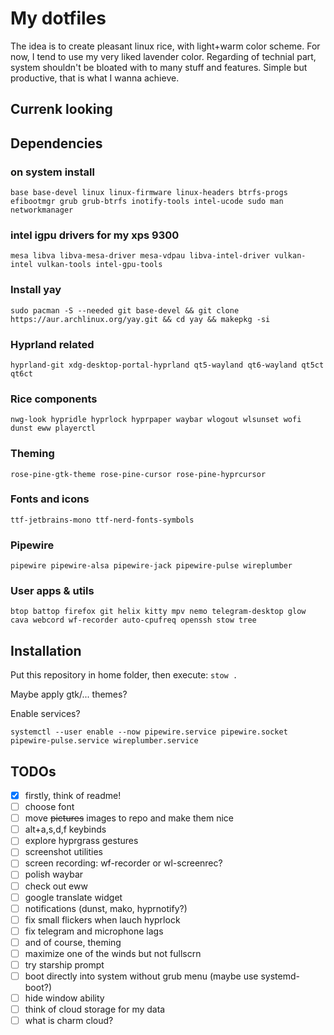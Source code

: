 # My dotfiles
The idea is to create pleasant linux rice, with light+warm color scheme. For now, I tend to use my very liked lavender color. Regarding of technial part, system shouldn't be bloated with to many stuff and features. Simple but productive, that is what I wanna achieve.

## Currenk looking


## Dependencies
### on system install
```
base base-devel linux linux-firmware linux-headers btrfs-progs efibootmgr grub grub-btrfs inotify-tools intel-ucode sudo man networkmanager
```

### intel igpu drivers for my xps 9300
```
mesa libva libva-mesa-driver mesa-vdpau libva-intel-driver vulkan-intel vulkan-tools intel-gpu-tools
```

### Install yay
```
sudo pacman -S --needed git base-devel && git clone https://aur.archlinux.org/yay.git && cd yay && makepkg -si
```

### Hyprland related
```
hyprland-git xdg-desktop-portal-hyprland qt5-wayland qt6-wayland qt5ct qt6ct  
```

### Rice components
```
nwg-look hypridle hyprlock hyprpaper waybar wlogout wlsunset wofi dunst eww playerctl
```

### Theming
```
rose-pine-gtk-theme rose-pine-cursor rose-pine-hyprcursor
```

### Fonts and icons
```
ttf-jetbrains-mono ttf-nerd-fonts-symbols
```

### Pipewire
```
pipewire pipewire-alsa pipewire-jack pipewire-pulse wireplumber
```

### User apps & utils
```
btop battop firefox git helix kitty mpv nemo telegram-desktop glow cava webcord wf-recorder auto-cpufreq openssh stow tree
```

## Installation
Put this repository in home folder, then execute:
``` stow . ```

Maybe apply gtk/... themes?

Enable services?
```
systemctl --user enable --now pipewire.service pipewire.socket pipewire-pulse.service wireplumber.service
```
  
## TODOs
- [x] firstly, think of readme!
- [ ] choose font
- [ ] move ~~pictures~~ images to repo and make them nice
- [ ] alt+a,s,d,f keybinds
- [ ] explore hyprgrass gestures
- [ ] screenshot utilities
- [ ] screen recording: wf-recorder or wl-screenrec?
- [ ] polish waybar
- [ ] check out eww
- [ ] google translate widget
- [ ] notifications (dunst, mako, hyprnotify?)
- [ ] fix small flickers when lauch hyprlock
- [ ] fix telegram and microphone lags
- [ ] and of course, theming
- [ ] maximize one of the winds but not fullscrn
- [ ] try starship prompt
- [ ] boot directly into system without grub menu (maybe use systemd-boot?)
- [ ] hide window ability
- [ ] think of cloud storage for my data
- [ ] what is charm cloud?
